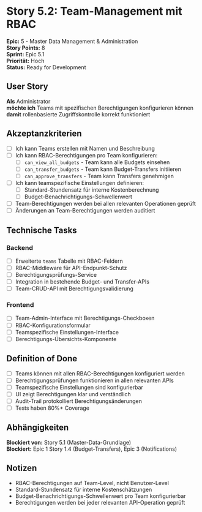 # Story 5.2: Team-Management mit RBAC

**Epic:** 5 - Master Data Management & Administration  
**Story Points:** 8  
**Sprint:** Epic 5.1  
**Priorität:** Hoch  
**Status:** Ready for Development

## User Story

**Als** Administrator  
**möchte ich** Teams mit spezifischen Berechtigungen konfigurieren können  
**damit** rollenbasierte Zugriffskontrolle korrekt funktioniert

## Akzeptanzkriterien

- [ ] Ich kann Teams erstellen mit Namen und Beschreibung
- [ ] Ich kann RBAC-Berechtigungen pro Team konfigurieren:
  - [ ] `can_view_all_budgets` - Team kann alle Budgets einsehen
  - [ ] `can_transfer_budgets` - Team kann Budget-Transfers initiieren
  - [ ] `can_approve_transfers` - Team kann Transfers genehmigen
- [ ] Ich kann teamspezifische Einstellungen definieren:
  - [ ] Standard-Stundensatz für interne Kostenberechnung
  - [ ] Budget-Benachrichtigungs-Schwellenwert
- [ ] Team-Berechtigungen werden bei allen relevanten Operationen geprüft
- [ ] Änderungen an Team-Berechtigungen werden auditiert

## Technische Tasks

### Backend
- [ ] Erweiterte `teams` Tabelle mit RBAC-Feldern
- [ ] RBAC-Middleware für API-Endpunkt-Schutz
- [ ] Berechtigungsprüfungs-Service
- [ ] Integration in bestehende Budget- und Transfer-APIs
- [ ] Team-CRUD-API mit Berechtigungsvalidierung

### Frontend
- [ ] Team-Admin-Interface mit Berechtigungs-Checkboxen
- [ ] RBAC-Konfigurationsformular
- [ ] Teamspezifische Einstellungen-Interface
- [ ] Berechtigungs-Übersichts-Komponente

## Definition of Done

- [ ] Teams können mit allen RBAC-Berechtigungen konfiguriert werden
- [ ] Berechtigungsprüfungen funktionieren in allen relevanten APIs
- [ ] Teamspezifische Einstellungen sind konfigurierbar
- [ ] UI zeigt Berechtigungen klar und verständlich
- [ ] Audit-Trail protokolliert Berechtigungsänderungen
- [ ] Tests haben 80%+ Coverage

## Abhängigkeiten

**Blockiert von:** Story 5.1 (Master-Data-Grundlage)  
**Blockiert:** Epic 1 Story 1.4 (Budget-Transfers), Epic 3 (Notifications)

## Notizen

- RBAC-Berechtigungen auf Team-Level, nicht Benutzer-Level
- Standard-Stundensatz für interne Kostenschätzungen
- Budget-Benachrichtigungs-Schwellenwert pro Team konfigurierbar
- Berechtigungen werden bei jeder relevanten API-Operation geprüft